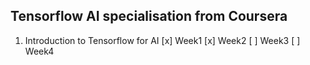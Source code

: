 ## Tensorflow AI specialisation from Coursera

1. Introduction to Tensorflow for AI
[x] Week1
[x] Week2
[ ] Week3
[ ] Week4
